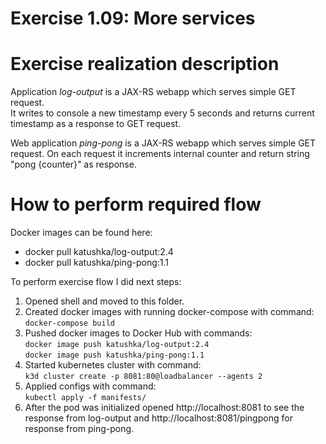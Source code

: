 # Exercise 1.09: More services

# Exercise realization description

Application *log-output* is a JAX-RS webapp which serves simple GET request.  
It writes to console a new timestamp every 5 seconds and returns current timestamp as a response to GET request.

Web application *ping-pong* is a JAX-RS webapp which serves simple GET request.
On each request it increments internal counter and return string "pong {counter}" as response.

# How to perform required flow

Docker images can be found here:
- docker pull katushka/log-output:2.4
- docker pull katushka/ping-pong:1.1

To perform exercise flow I did next steps:

1. Opened shell and moved to this folder.
2. Created docker images with running docker-compose with command:  
    `docker-compose build`
3. Pushed docker images to Docker Hub with commands:  
    `docker image push katushka/log-output:2.4`  
    `docker image push katushka/ping-pong:1.1`  
2. Started kubernetes cluster with command:  
    `k3d cluster create -p 8081:80@loadbalancer --agents 2`
3. Applied configs with command:  
   `kubectl apply -f manifests/`  
4. After the pod was initialized opened http://localhost:8081 to see the response from log-output and http://localhost:8081/pingpong for response from ping-pong.
